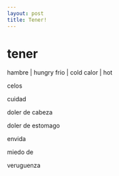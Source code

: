 ```yaml
---
layout: post
title: Tener!
---
```


# tener

hambre | hungry
frio | cold
calor | hot

celos

cuidad

doler de cabeza

doler de estomago

envida

miedo de

veruguenza


